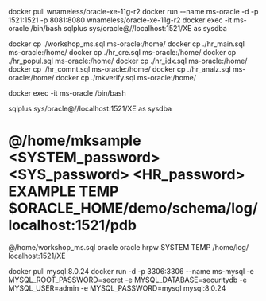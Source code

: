 docker pull wnameless/oracle-xe-11g-r2
docker run --name ms-oracle -d -p 1521:1521 -p 8081:8080 wnameless/oracle-xe-11g-r2
docker exec -it ms-oracle /bin/bash
sqlplus sys/oracle@//localhost:1521/XE as sysdba

docker cp ./workshop_ms.sql ms-oracle:/home/
docker cp ./hr_main.sql ms-oracle:/home/
docker cp ./hr_cre.sql ms-oracle:/home/
docker cp ./hr_popul.sql ms-oracle:/home/
docker cp ./hr_idx.sql ms-oracle:/home/
docker cp ./hr_comnt.sql ms-oracle:/home/
docker cp ./hr_analz.sql ms-oracle:/home/
docker cp ./mkverify.sql ms-oracle:/home/

docker exec -it ms-oracle /bin/bash

sqlplus sys/oracle@//localhost:1521/XE as sysdba

# @/home/mksample <SYSTEM_password> <SYS_password> <HR_password> EXAMPLE TEMP $ORACLE_HOME/demo/schema/log/ localhost:1521/pdb
@/home/workshop_ms.sql oracle oracle hrpw SYSTEM TEMP /home/log/ localhost:1521/XE


docker pull mysql:8.0.24 
docker run -d -p 3306:3306 --name ms-mysql -e MYSQL_ROOT_PASSWORD=secret -e MYSQL_DATABASE=securitydb -e MYSQL_USER=admin -e MYSQL_PASSWORD=mysql mysql:8.0.24
